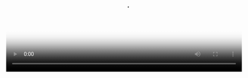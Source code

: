 <!DOCTYPE html>
<html lang="pt-br">
<head>
  <link href="https://vjs.zencdn.net/7.10.2/video-js.css" rel="stylesheet" />

  <!-- If you'd like to support IE8 (for Video.js versions prior to v7) -->
  <!-- <script src="https://vjs.zencdn.net/ie8/1.1.2/videojs-ie8.min.js"></script> -->
</head>

<body>
  <video
    id="my-video"
    class="video-js"
    controls
    preload="auto"
    width="640"
    height="264"
    poster="MY_VIDEO_POSTER.jpg"
    data-setup="{}"
  >
    <source src="frame.mp4" type="video/mp4" />
    <source src="MY_VIDEO.webm" type="video/webm" />
    <p class="vjs-no-js">
      To view this video please enable JavaScript, and consider upgrading to a
      web browser that
      <a href="https://videojs.com/html5-video-support/" target="_blank"
        >supports HTML5 video</a
      >
    </p>
  </video>

  <script src="https://vjs.zencdn.net/7.10.2/video.min.js"></script>
</body>
</html>
